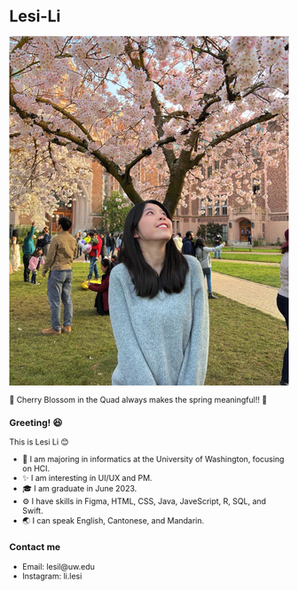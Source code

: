 # Lesi-Li

![Cheery Blossom in UW](CherryBlossom.JPG)

🌸 Cherry Blossom in the Quad always makes the spring meaningful!! 🌸

### **Greeting!** 😆

This is Lesi Li 😊

<ul>
<li>🐾 I am majoring in informatics at the University of Washington, focusing on HCI.</li>
<li>✨ I am interesting in UI/UX and PM.</li>
<li>🎓 I am graduate in June 2023.</li>
<li>⚙️ I have skills in Figma, HTML, CSS, Java, JaveScript, R, SQL, and Swift.</li>
<li>🌏 I can speak English, Cantonese, and Mandarin.</li>
</ul>

### **Contact me**
<ul>
<li> Email: lesil@uw.edu </li>
<li>Instagram: li.lesi</li>
</ul>
